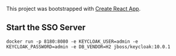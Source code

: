 This project was bootstrapped with [Create React App](https://github.com/facebook/create-react-app).

## Start the SSO Server

```shell
docker run -p 8180:8080 -e KEYCLOAK_USER=admin -e KEYCLOAK_PASSWORD=admin -e DB_VENDOR=H2 jboss/keycloak:10.0.1
```
